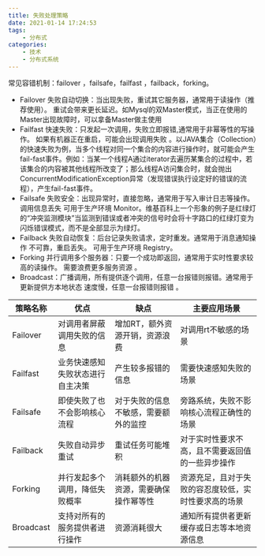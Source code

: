 ```yaml
---
title: 失败处理策略
date: 2021-01-14 17:24:53
tags:
    - 分布式
categories:
    - 技术
    - 分布式系统
---
```


常见容错机制：failover ，failsafe，failfast ，failback，forking。

<!--more-->

- Failover 失败自动切换：当出现失败，重试其它服务器，通常用于读操作（推荐使用）。 重试会带来更长延迟。如Mysql的双Master模式，当正在使用的Master出现故障时，可以拿备Master做主使用
- Failfast 快速失败：只发起一次调用，失败立即报错,通常用于非幂等性的写操作。 如果有机器正在重启，可能会出现调用失败 。以JAVA集合（Collection）的快速失败为例，当多个线程对同一个集合的内容进行操作时，就可能会产生fail-fast事件。例如：当某一个线程A通过iterator去遍历某集合的过程中，若该集合的内容被其他线程所改变了；那么线程A访问集合时，就会抛出ConcurrentModificationException异常（发现错误执行设定好的错误的流程），产生fail-fast事件。
- Failsafe 失败安全：出现异常时，直接忽略，通常用于写入审计日志等操作。 调用信息丢失 可用于生产环境 Monitor。维基百科上一个形象的例子是红绿灯的“冲突监测模块”当监测到错误或者冲突的信号时会将十字路口的红绿灯变为闪烁错误模式，而不是全部显示为绿灯。
- Failback 失败自动恢复：后台记录失败请求，定时重发。通常用于消息通知操作 不可靠，重启丢失。 可用于生产环境 Registry。
- Forking 并行调用多个服务器：只要一个成功即返回，通常用于实时性要求较高的读操作。 需要浪费更多服务资源 。
- Broadcast：广播调用，所有提供逐个调用，任意一台报错则报错。通常用于更新提供方本地状态 速度慢，任意一台报错则报错 。

|策略名称 |优点 |缺点 |主要应用场景 |
|----|----|----|----|
|Failover |对调用者屏蔽调用失败的信息 |增加RT，额外资源开销，资源浪费 |对调用rt不敏感的场景 |
|Failfast |业务快速感知失败状态进行自主决策 |产生较多报错的信息 |需要快速感知失败的场景 |
|Failsafe |即使失败了也不会影响核心流程 |对于失败的信息不敏感，需要额外的监控 |旁路系统，失败不影响核心流程正确性的场景 |
|Failback |失败自动异步重试 |重试任务可能堆积 |对于实时性要求不高，且不需要返回值的一些异步操作 |
|Forking |并行发起多个调用，降低失败概率 |消耗额外的机器资源，需要确保操作幂等性 |资源充足，且对于失败的容忍度较低，实时性要求高的场景 |
|Broadcast |支持对所有的服务提供者进行操作 |资源消耗很大 |通知所有提供者更新缓存或日志等本地资源信息 |